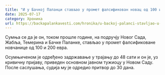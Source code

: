 ```yaml
---
title: "И у Бачкој Паланци стављао у промет фалсификован новац од 100 и 200 евра"
date: 2025-07-17
category: Хроника
url: https://backapalankavesti.com/hronika/u-backoj-palanci-stavljao-u-promet-falsifikovan-novac-od-100-i-200-evra/
---
```


Сумња се да је он, током прошле године, на подручју Новог Сада, Жабља, Темерина и Бачке Паланке, стављао у промет фалсификоване новчанице од 100 и 200 евра.

Осумњиченом је одређено задржавање у трајању до 48 сати и он је, уз кривичну пријаву, приведен основном јавном тужиоцу у Новом Саду. После саслушања, судија му је одредио притвор до 30 дана.
